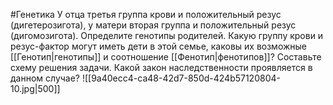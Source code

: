 #Генетика 
У отца третья группа крови и положительный резус (дигетерозигота), у матери вторая группа и положительный резус (дигомозигота). Определите генотипы родителей. Какую группу крови и резус-фактор могут иметь дети в этой семье, каковы их возможные [[Генотип|генотипы]] и соотношение [[Фенотип|фенотипов]]? Составьте схему решения задачи. Какой закон наследственности проявляется в данном случае?
![[9a40ecc4-ca48-42d7-850d-424b57120804-10.jpg|500]]
